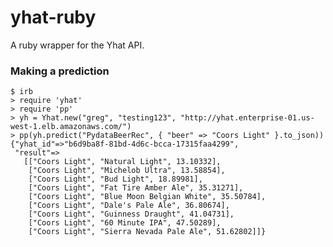 # yhat-ruby
A ruby wrapper for the Yhat API.

### Making a prediction

    $ irb
    > require 'yhat'
    > require 'pp'
    > yh = Yhat.new("greg", "testing123", "http://yhat.enterprise-01.us-west-1.elb.amazonaws.com/")
    > pp(yh.predict("PydataBeerRec", { "beer" => "Coors Light" }.to_json))
    {"yhat_id"=>"b6d9ba8f-81bd-4d6c-bcca-17315faa4299",
     "result"=>
       [["Coors Light", "Natural Light", 13.10332],
        ["Coors Light", "Michelob Ultra", 13.58854],
        ["Coors Light", "Bud Light", 18.89981],
        ["Coors Light", "Fat Tire Amber Ale", 35.31271],
        ["Coors Light", "Blue Moon Belgian White", 35.50784],
        ["Coors Light", "Dale's Pale Ale", 36.80674],
        ["Coors Light", "Guinness Draught", 41.04731],
        ["Coors Light", "60 Minute IPA", 47.50289],
        ["Coors Light", "Sierra Nevada Pale Ale", 51.62802]]}

